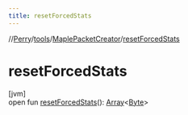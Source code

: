 ```yaml
---
title: resetForcedStats
---
```

//[Perry](../../../index.html)/[tools](../index.html)/[MaplePacketCreator](index.html)/[resetForcedStats](reset-forced-stats.html)



# resetForcedStats



[jvm]\
open fun [resetForcedStats](reset-forced-stats.html)(): [Array](https://kotlinlang.org/api/latest/jvm/stdlib/kotlin/-array/index.html)<[Byte](https://kotlinlang.org/api/latest/jvm/stdlib/kotlin/-byte/index.html)>




